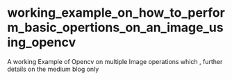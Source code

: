 # working_example_on_how_to_perform_basic_opertions_on_an_image_using_opencv
A working Example of Opencv on multiple Image operations which , further details on the medium blog only 
